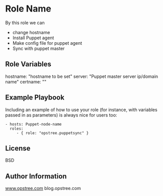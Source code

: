 Role Name
=========

By this role we can 
* change hostname
* Install Puppet agent
* Make config file for puppet agent
* Sync with puppet master

Role Variables
--------------
hostname: "hostname to be set"
server: "Puppet master server ip/domain name"
certname: ""


Example Playbook
----------------

Including an example of how to use your role (for instance, with variables passed in as parameters) is always nice for users too:

    - hosts: Puppet-node-name
      roles:
         - { role: "opstree.puppetsync" }

License
-------

BSD

Author Information
------------------
www.opstree.com
blog.opstree.com
